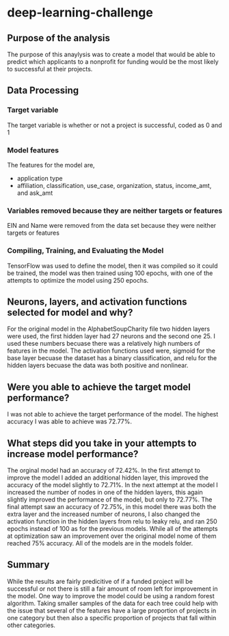 # deep-learning-challenge

## Purpose of the analysis
The purpose of this anaylysis was to create a model that would be able to predict which applicants to a nonprofit for funding would be the most likely to successful at their projects.

## Data Processing
### Target variable
The target variable is whether or not a project is successful, coded as 0 and 1
### Model features
The features for the model are,
  + application type
  + affiliation, classification, use_case, organization, status, income_amt, and ask_amt
### Variables removed because they are neither targets or features
EIN and Name were removed from the data set because they were neither targets or features
### Compiling, Training, and Evaluating the Model
TensorFlow was used to define the model, then it was compiled so it could be trained, the model was then trained using 100 epochs, with one of the attempts to optimize the model using 250 epochs.
## Neurons, layers, and activation functions selected for model and why?
For the original model in the AlphabetSoupCharity file two hidden layers were used, the first hidden layer had 27 neurons and the second one 25. I used these numbers becuase there was a relatively high numbers of features in the model. The activation functions used were, sigmoid for the base layer becuase the dataset has a binary classification, and relu for the hidden layers becuase the data was both positive and nonlinear.
## Were you able to achieve the target model performance?
I was not able to achieve the target performance of the model. The highest accuracy I was able to achieve was 72.77%.

## What steps did you take in your attempts to increase model performance?
The orginal model had an accuracy of 72.42%. In the first attempt to improve the model I added an additional hidden layer, this improved the accuracy of the model slightly to 72.71%. In the next attempt at the model I increased the number of nodes in one of the hidden layers, this again slightly improved the performance of the model, but only to 72.77%. The final attempt saw an accuracy of 72.75%, in this model there was both the extra layer and the increased number of neurons, I also changed the activation function in the hidden layers from relu to leaky relu, and ran 250 epochs instead of 100 as for the previous models. While all of the attempts at optimization saw an improvement over the original model nome of them reached 75% accuracy.
All of the models are in the models folder.

## Summary
While the results are fairly predicitive of if a funded project will be successful or not there is still a fair amount of room left for improvement in the model. One way to improve the model could be using a random forest algorithm. Taking smaller samples of the data for each tree could help with the issue that several of the features have a large proportion of projects in one category but then also a specific proportion of projects that fall within other categories.

